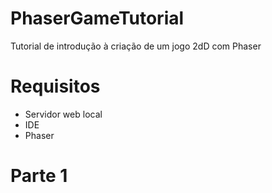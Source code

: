 # PhaserGameTutorial
 Tutorial de introdução à criação de um jogo 2dD com Phaser

# Requisitos
* Servidor web local
* IDE 
* Phaser

# Parte 1
